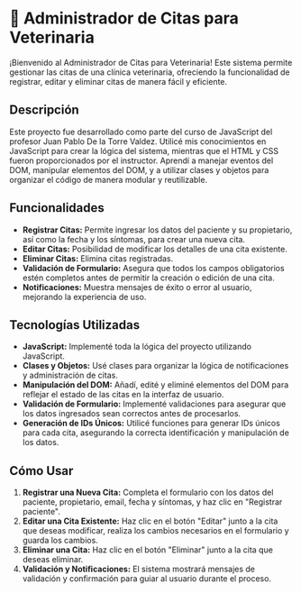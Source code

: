 # 🐶 Administrador de Citas para Veterinaria

¡Bienvenido al Administrador de Citas para Veterinaria! Este sistema permite gestionar las citas de una clínica veterinaria, ofreciendo la funcionalidad de registrar, editar y eliminar citas de manera fácil y eficiente.

## Descripción

Este proyecto fue desarrollado como parte del curso de JavaScript del profesor Juan Pablo De la Torre Valdez. Utilicé mis conocimientos en JavaScript para crear la lógica del sistema, mientras que el HTML y CSS fueron proporcionados por el instructor. Aprendí a manejar eventos del DOM, manipular elementos del DOM, y a utilizar clases y objetos para organizar el código de manera modular y reutilizable.

## Funcionalidades

- **Registrar Citas:** Permite ingresar los datos del paciente y su propietario, así como la fecha y los síntomas, para crear una nueva cita.
- **Editar Citas:** Posibilidad de modificar los detalles de una cita existente.
- **Eliminar Citas:** Elimina citas registradas.
- **Validación de Formulario:** Asegura que todos los campos obligatorios estén completos antes de permitir la creación o edición de una cita.
- **Notificaciones:** Muestra mensajes de éxito o error al usuario, mejorando la experiencia de uso.

## Tecnologías Utilizadas

- **JavaScript:** Implementé toda la lógica del proyecto utilizando JavaScript.
- **Clases y Objetos:** Usé clases para organizar la lógica de notificaciones y administración de citas.
- **Manipulación del DOM:** Añadí, edité y eliminé elementos del DOM para reflejar el estado de las citas en la interfaz de usuario.
- **Validación de Formulario:** Implementé validaciones para asegurar que los datos ingresados sean correctos antes de procesarlos.
- **Generación de IDs Únicos:** Utilicé funciones para generar IDs únicos para cada cita, asegurando la correcta identificación y manipulación de los datos.

## Cómo Usar

1. **Registrar una Nueva Cita:** Completa el formulario con los datos del paciente, propietario, email, fecha y síntomas, y haz clic en "Registrar paciente".
2. **Editar una Cita Existente:** Haz clic en el botón "Editar" junto a la cita que deseas modificar, realiza los cambios necesarios en el formulario y guarda los cambios.
3. **Eliminar una Cita:** Haz clic en el botón "Eliminar" junto a la cita que deseas eliminar.
4. **Validación y Notificaciones:** El sistema mostrará mensajes de validación y confirmación para guiar al usuario durante el proceso.


